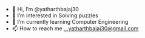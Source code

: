 - 👋 Hi, I’m @yatharthbajaj30
- 👀 I’m interested in Solving puzzles
- 🌱 I’m currently learning Computer Engineering
- 📫 How to reach me ...yatharthbajaj30@gmail.com

<!---
yatharthbajaj30/yatharthbajaj30 is a ✨ special ✨ repository because its `README.md` (this file) appears on your GitHub profile.
You can click the Preview link to take a look at your changes.
--->

